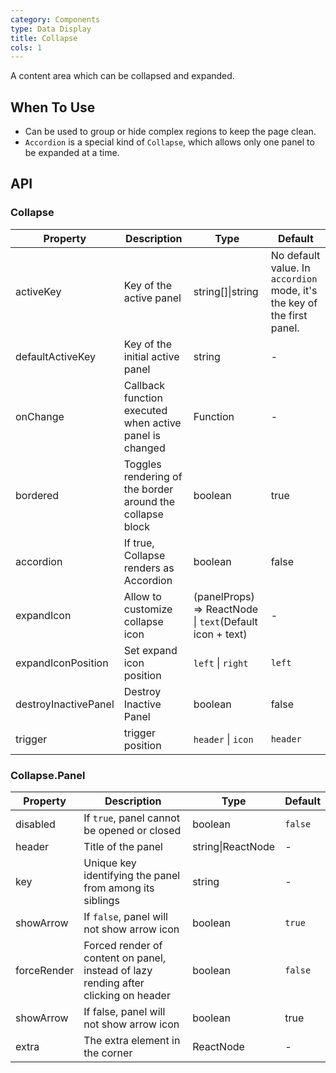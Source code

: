 ```yaml
---
category: Components
type: Data Display
title: Collapse
cols: 1
---
```


A content area which can be collapsed and expanded.

## When To Use

- Can be used to group or hide complex regions to keep the page clean.
- `Accordion` is a special kind of `Collapse`, which allows only one panel to be expanded at a time.

## API

### Collapse

| Property | Description | Type | Default |
| -------- | ----------- | ---- | ------- |
| activeKey | Key of the active panel | string\[]\|string | No default value. In `accordion` mode, it's the key of the first panel. |
| defaultActiveKey | Key of the initial active panel | string | - |
| onChange | Callback function executed when active panel is changed | Function | - |
| bordered | Toggles rendering of the border around the collapse block | boolean | true |
| accordion | If true, Collapse renders as Accordion	 | boolean | false |
| expandIcon | Allow to customize collapse icon | (panelProps) => ReactNode \| `text`(Default icon + text) | - |
| expandIconPosition | Set expand icon position | `left` \| `right` | `left` |
| destroyInactivePanel | Destroy Inactive Panel | boolean | false |
| trigger | trigger position | `header` \| `icon` | `header` |

### Collapse.Panel

| Property | Description | Type | Default |
| -------- | ----------- | ---- | ------- |
| disabled | If `true`, panel cannot be opened or closed | boolean | `false` |
| header | Title of the panel | string\|ReactNode | - |
| key | Unique key identifying the panel from among its siblings | string | - |
| showArrow | If `false`, panel will not show arrow icon | boolean | `true` |
| forceRender | Forced render of content on panel, instead of lazy rending after clicking on header | boolean | `false` |
| showArrow	| If false, panel will not show arrow icon	| boolean	|  true |
| extra	| The extra element in the corner | ReactNode | - |	
